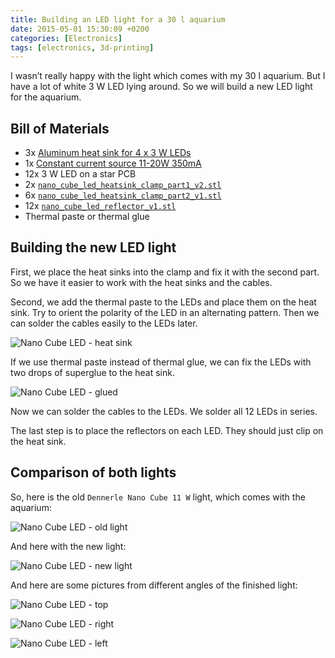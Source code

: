 ```yaml
---
title: Building an LED light for a 30 l aquarium
date: 2015-05-01 15:30:09 +0200
categories: [Electronics]
tags: [electronics, 3d-printing]
---
```


I wasn’t really happy with the light which comes with my 30 l aquarium.
But I have a lot of white 3 W LED lying around.
So we will build a new LED light for the aquarium.

## Bill of Materials

- 3x [Aluminum heat sink for 4 x 3 W LEDs](http://www.amazon.de/gp/product/B00L11IFBS?psc=1&redirect=true&ref_=oh_aui_detailpage_o08_s00)
- 1x [Constant current source 11-20W 350mA](http://www.amazon.de/gp/product/B00E5YVFNS?psc=1&redirect=true&ref_=oh_aui_detailpage_o07_s00)
- 12x 3 W LED on a star PCB
- 2x [`nano_cube_led_heatsink_clamp_part1_v2.stl`](/assets/files/2015-05-01-nano-cube-led/nano_cube_led_heatsink_clamp_part1_v2.stl)
- 6x [`nano_cube_led_heatsink_clamp_part2_v1.stl`](/assets/files/2015-05-01-nano-cube-led/nano_cube_led_heatsink_clamp_part2_v1.stl)
- 12x [`nano_cube_led_reflector_v1.stl`](/assets/files/2015-05-01-nano-cube-led/nano_cube_led_reflector_v1.stl)
- Thermal paste or thermal glue

## Building the new LED light

First, we place the heat sinks into the clamp and fix it with the second part.
So we have it easier to work with the heat sinks and the cables.

Second, we add the thermal paste to the LEDs and place them on the heat sink.
Try to orient the polarity of the LED in an alternating pattern.
Then we can solder the cables easily to the LEDs later.

![Nano Cube LED - heat sink](/assets/img/2015-05-01-nano-cube-led/2015-05-01-nano-cube-led-heatsink.jpg)

If we use thermal paste instead of thermal glue, we can fix the LEDs with two drops of superglue to the heat sink.

![Nano Cube LED - glued](/assets/img/2015-05-01-nano-cube-led/2015-05-01-nano-cube-led-glued.jpg)

Now we can solder the cables to the LEDs.
We solder all 12 LEDs in series.

The last step is to place the reflectors on each LED.
They should just clip on the heat sink.

## Comparison of both lights

So, here is the old `Dennerle Nano Cube 11 W` light, which comes with the aquarium:

![Nano Cube LED - old light](/assets/img/2015-05-01-nano-cube-led/2015-05-01-nano-cube-led-old-light.jpg)

And here with the new light:

![Nano Cube LED - new light](/assets/img/2015-05-01-nano-cube-led/2015-05-01-nano-cube-led-new-light.jpg)

And here are some pictures from different angles of the finished light:

![Nano Cube LED - top](/assets/img/2015-05-01-nano-cube-led/2015-05-01-nano-cube-led-top.jpg)

![Nano Cube LED - right](/assets/img/2015-05-01-nano-cube-led/2015-05-01-nano-cube-led-right.jpg)

![Nano Cube LED - left](/assets/img/2015-05-01-nano-cube-led/2015-05-01-nano-cube-led-left.jpg)
